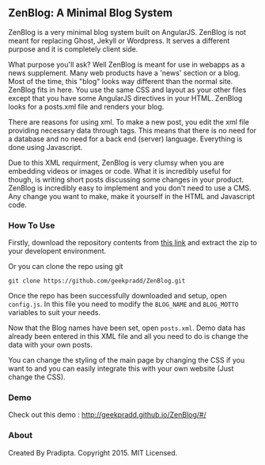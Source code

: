 ## ZenBlog: A Minimal Blog System 

ZenBlog is a very minimal blog system built on AngularJS. ZenBlog is not meant for replacing Ghost, Jekyll or Wordpress. It serves a different purpose and it is completely client side.

What purpose you'll ask? Well ZenBlog is meant for use in webapps as a news supplement. Many web products have a 'news' section or a blog. Most of the time, this "blog" looks way different than the normal site. ZenBlog fits in here. You use the same CSS and layout as your other files except that you have some AngularJS directives in your HTML. ZenBlog looks for a posts.xml file and renders your blog.

There are reasons for using xml. To make a new post, you edit the xml file providing necessary data through tags. This means that there is no need for a database and no need for a back end (server) language. Everything is done using Javascript.

Due to this XML requirment, ZenBlog is very clumsy when you are embedding videos or images or code. What it is incredibly useful for though, is writing short posts discussing some changes in your product. ZenBlog is incredibly easy to implement and you don't need to use a CMS. Any change you want to make, make it yourself in the HTML and Javascript code.

### How To Use

Firstly, download the repository contents from [this link](https://github.com/geekpradd/ZenBlog/archive/master.zip) and extract the zip to your developent environment.

Or you can clone the repo using git

```
git clone https://github.com/geekpradd/ZenBlog.git
```
Once the repo has been successfully downloaded and setup, open `config.js`. In this file you need to modify the `BLOG_NAME` and `BLOG_MOTTO` variables to suit your needs.

Now that the Blog names have been set, open `posts.xml`. Demo data has already been entered in this XML file and all you need to do is change the data with your own posts. 

You can change the styling of the main page by changing the CSS if you want to and you can easily integrate this with your own website (Just change the CSS).

### Demo 
Check out this demo : http://geekpradd.github.io/ZenBlog/#/

### About

Created By Pradipta. Copyright 2015. MIT Licensed.
